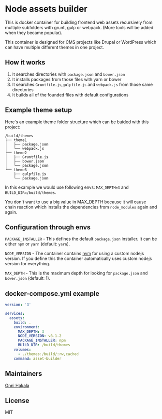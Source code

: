# Node assets builder
This is docker container for building frontend web assets recursively from multiple subfolders with grunt, gulp or webpack. (More tools will be added when they became popular).

This container is designed for CMS projects like Drupal or WordPress which can have multiple different themes in one project.

## How it works
1. It searches directories with `package.json` and `bower.json`
2. It installs packages from those files with yarn or bower
3. It searches `Gruntfile.js`,`gulpfile.js` and `webpack.js` from those same directories
4. It builds all of the founded files with default configurations

## Example theme setup

Here's an example theme folder structure which can be buided with this project:
```
/build/themes
├── theme1
│   ├── package.json
│   └── webpack.js
├── theme2
│   ├── Gruntfile.js
│   ├── bower.json
│   └── package.json
└── theme3
    ├── gulpfile.js
    └── package.json
```

In this example we would use following envs: `MAX_DEPTH=3` and `BUILD_DIR=/build/themes`.

You don't want to use a big value in MAX_DEPTH because it will cause chain reaction which installs the dependencies from `node_modules` again and again.

## Configuration through envs

`PACKAGE_INSTALLER` - This defines the default `package.json` installer. It can be either `npm` or `yarn` (default: `yarn`).

`NODE_VERSION` - The container contains [nvm](https://github.com/creationix/nvm) for using a custom nodejs version. If you define this the container automatically uses custom nodejs version for everything.

`MAX_DEPTH` - This is the maximum depth for looking for `package.json` and `bower.json` (default: 1).

## docker-compose.yml example
```yaml
version: '3'

services:
  assets:
    build: .
    environment:
      MAX_DEPTH: 3
      NODE_VERSION: v8.1.2
      PACKAGE_INSTALLER: npm
      BUILD_DIR: /build/themes
    volumes:
      - ./themes:/build/:rw,cached
    command: asset-builder
```

## Maintainers
[Onni Hakala](https://github.com/onnimonni)

## License
MIT